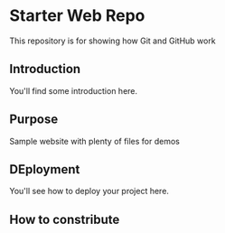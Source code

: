 # Starter Web Repo

This repository is for showing how Git and GitHub work

## Introduction
You'll find some introduction here.

## Purpose

Sample website with plenty of files for demos

## DEployment 

You'll see how to deploy your project here.

## How to constribute
